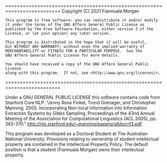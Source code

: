 =========================================================================
    Copyright (C) 2021 Fiannuala Morgan

    This program is free software: you can redistribute it and/or modify
    it under the terms of the GNU Affero General Public License as
    published by the Free Software Foundation, either version 3 of the
    License, or (at your option) any later version.

    This program is distributed in the hope that it will be useful,
    but WITHOUT ANY WARRANTY; without even the implied warranty of
    MERCHANTABILITY or FITNESS FOR A PARTICULAR PURPOSE.  See the
    GNU Affero General Public License for more details.

    You should have received a copy of the GNU Affero General Public License
    along with this program.  If not, see <http://www.gnu.org/licenses/>.
=========================================================================

Under a GNU GENERAL PUBLIC LICENSE this software contains code from Stanford Core NLP.
"Jenny Rose Finkel, Trond Grenager, and Christopher Manning. 2005. Incorporating Non-local Information into Information Extraction Systems by Gibbs Sampling. Proceedings of the 43nd Annual Meeting of the Association for Computational Linguistics (ACL 2005), pp. 363-370."
http://nlp.stanford.edu/~manning/papers/gibbscrf3.pdf

This program was developed as a Doctoral Student at The Australian National University. Provisions relating to ownership of student intellectual property are contained in the Intellectual Property Policy. The default position is that a student (Fiannuala Morgan) owns their intellectual property.


